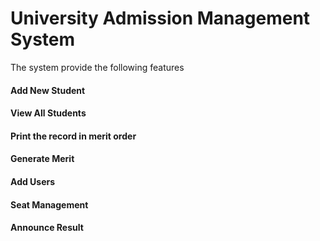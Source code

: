 # University Admission Management System
The system provide the following features 
#### Add New Student
#### View All Students
#### Print the record in merit order
#### Generate Merit
#### Add Users
#### Seat Management
#### Announce Result
